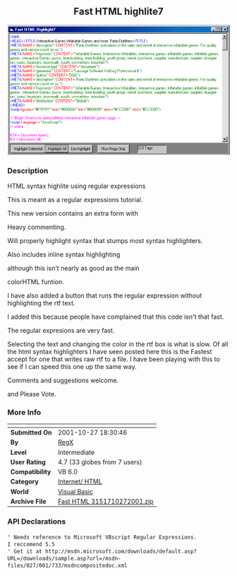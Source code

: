 ﻿<div align="center">

## Fast HTML highlite7

<img src="PIC200110272151303832.gif">
</div>

### Description

HTML syntax highlite using regular expressions

This is meant as a regular expressions tutorial.

This new version contains an extra form with

Heavy commenting.

Will properly highlight syntax that stumps most syntax highlighters.

Also includes inline syntax highlighting

although this isn't nearly as good as the main

colorHTML funtion.

I have also added a button that runs the regular expression without highlighting the rtf text.

I added this because people have complained that this code isn't that fast.

The regular expresions are very fast.

Selecting the text and changing the color in the rtf box is what is slow. Of all the html syntax highlighters I have seen posted here this is the Fastest accept for one that writes raw rtf to a file. I have been playing with this to see if I can speed this one up the same way.

Comments and suggestions welcome.

and Please Vote.
 
### More Info
 


<span>             |<span>
---                |---
**Submitted On**   |2001-10-27 18:30:46
**By**             |[RegX](https://github.com/Planet-Source-Code/PSCIndex/blob/master/ByAuthor/regx.md)
**Level**          |Intermediate
**User Rating**    |4.7 (33 globes from 7 users)
**Compatibility**  |VB 6\.0
**Category**       |[Internet/ HTML](https://github.com/Planet-Source-Code/PSCIndex/blob/master/ByCategory/internet-html__1-34.md)
**World**          |[Visual Basic](https://github.com/Planet-Source-Code/PSCIndex/blob/master/ByWorld/visual-basic.md)
**Archive File**   |[Fast HTML 3151710272001\.zip](https://github.com/Planet-Source-Code/regx-fast-html-highlite7__1-28461/archive/master.zip)

### API Declarations

```
' Needs reference to Microsoft VBscript Regular Expressions.
I reccomend 5.5
' Get it at http://msdn.microsoft.com/downloads/default.asp?URL=/downloads/sample.asp?url=/msdn-files/027/001/733/msdncompositedoc.xml
```





